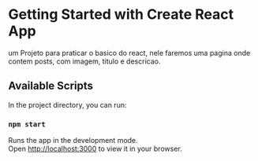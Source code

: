 # Getting Started with Create React App

um Projeto para praticar o basico do react, nele faremos uma pagina onde contem posts, com imagem, titulo e descricao.

## Available Scripts

In the project directory, you can run:

### `npm start`

Runs the app in the development mode.\
Open [http://localhost:3000](http://localhost:3000) to view it in your browser.
